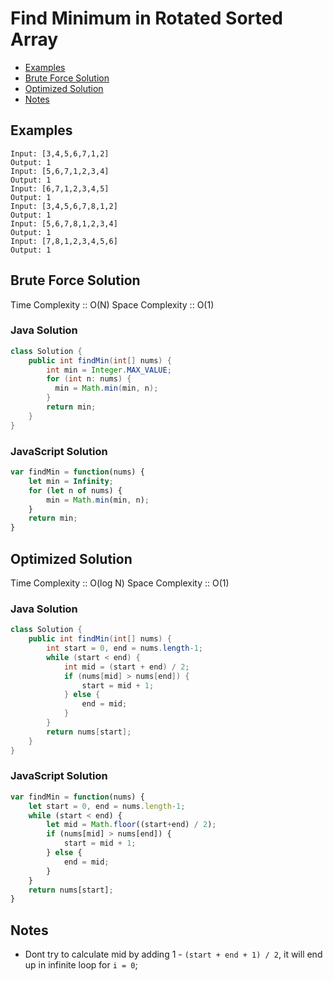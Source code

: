 # Find Minimum in Rotated Sorted Array
* [Examples](#example)
* [Brute Force Solution](#bruteforce)
* [Optimized Solution](#optimized)
* [Notes](#notes)

<a id="example"></a>
## Examples
```
Input: [3,4,5,6,7,1,2]
Output: 1
Input: [5,6,7,1,2,3,4]
Output: 1
Input: [6,7,1,2,3,4,5]
Output: 1
Input: [3,4,5,6,7,8,1,2]
Output: 1
Input: [5,6,7,8,1,2,3,4]
Output: 1
Input: [7,8,1,2,3,4,5,6]
Output: 1
```
<a id="bruteforce"></a>
## Brute Force Solution
Time Complexity :: O(N)
Space Complexity :: O(1)
### Java Solution
```java
class Solution {
    public int findMin(int[] nums) {
        int min = Integer.MAX_VALUE;
        for (int n: nums) {
          min = Math.min(min, n);
        }
        return min;
    }
}
```
### JavaScript Solution
```javascript
var findMin = function(nums) {
    let min = Infinity;
    for (let n of nums) {
        min = Math.min(min, n);
    }
    return min;
}
```
<a id="optimized"></a>
## Optimized Solution
Time Complexity :: O(log N)
Space Complexity :: O(1)
### Java Solution
```java
class Solution {
    public int findMin(int[] nums) {
        int start = 0, end = nums.length-1;
        while (start < end) {
            int mid = (start + end) / 2;
            if (nums[mid] > nums[end]) {
                start = mid + 1;
            } else {
                end = mid;
            }
        }
        return nums[start];
    }
}
```
### JavaScript Solution
```javascript
var findMin = function(nums) {
    let start = 0, end = nums.length-1;
    while (start < end) {
        let mid = Math.floor((start+end) / 2);
        if (nums[mid] > nums[end]) {
            start = mid + 1;
        } else {
            end = mid;
        }
    }
    return nums[start];
}
```
<a id="notes"></a>
## Notes
* Dont try to calculate mid by adding 1 - ```(start + end + 1) / 2```, it will end up in infinite loop for ```i = 0```;
